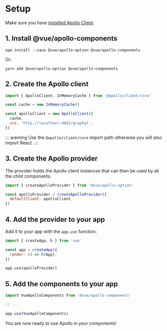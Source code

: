 # Setup

Make sure you have [installed Apollo Client](../guide/installation.md).

## 1. Install @vue/apollo-components

```
npm install --save @vue/apollo-option @vue/apollo-components
```

Or:

```
yarn add @vue/apollo-option @vue/apollo-components
```

## 2. Create the Apollo client

```js
import { ApolloClient, InMemoryCache } from '@apollo/client/core'

const cache = new InMemoryCache()

const apolloClient = new ApolloClient({
  cache,
  uri: 'http://localhost:4042/graphql',
})

```

::: warning
Use the `@apollo/client/core` import path otherwise you will also import React.
:::

## 3. Create the Apollo provider

The provider holds the Apollo client instances that can then be used by all the child components.

```js
import { createApolloProvider } from '@vue/apollo-option'

const apolloProvider = createApolloProvider({
  defaultClient: apolloClient,
})
```

## 4. Add the provider to your app

Add it to your app with the `app.use` function:

```js
import { createApp, h } from 'vue'

const app = createApp({
  render: () => h(App),
})

app.use(apolloProvider)
```

## 5. Add the components to your app

```js
import VueApolloComponents from '@vue/apollo-components'

// ...

app.use(VueApolloComponents)
```

You are now ready to use Apollo in your components!
